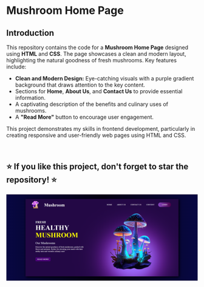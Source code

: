 # Mushroom Home Page

## Introduction

This repository contains the code for a **Mushroom Home Page** designed using **HTML** and **CSS**. The page showcases a clean and modern layout, highlighting the natural goodness of fresh mushrooms. Key features include:

- **Clean and Modern Design:** Eye-catching visuals with a purple gradient background that draws attention to the key content.
- Sections for **Home**, **About Us**, and **Contact Us** to provide essential information.
- A captivating description of the benefits and culinary uses of mushrooms.
- A **"Read More"** button to encourage user engagement.

This project demonstrates my skills in frontend development, particularly in creating responsive and user-friendly web pages using HTML and CSS.

<br/>

## ⭐ If you like this project, don't forget to star the repository! ⭐

<img src="./assets/ss.png" alt="Snapshot">
